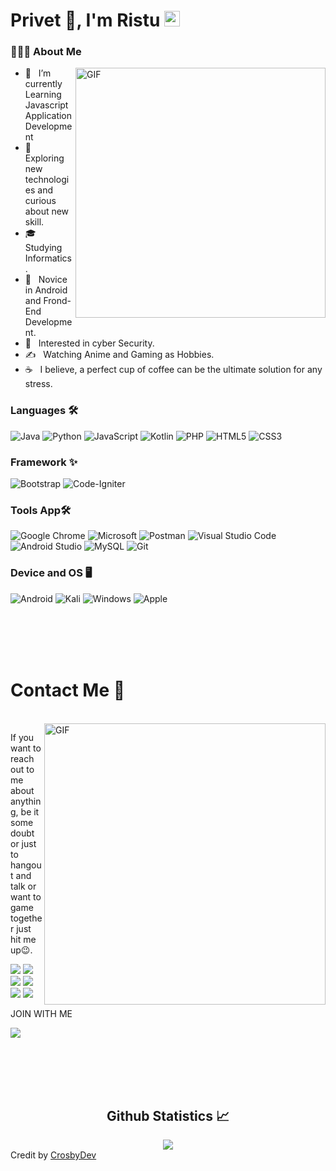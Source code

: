 # Privet 👋, I'm Ristu <img src="https://github.com/souvikguria98/souvikguria98/blob/master/Hi.gif" width="25"></h2>

<!-- <img hight="400" width="400" alt="GIF" align="center" src="https://media.giphy.com/media/HEFATVQvnjXg3vCGPu/giphy.gif"> -->

<h3> 👨🏻‍💻 About Me </h3>
<img align="right" alt="GIF" src="https://media.giphy.com/media/du3J3cXyzhj75IOgvA/giphy.gif" width="400"/>

- 🔭 &nbsp; I’m currently Learning Javascript Application Development
- 🤔 &nbsp; Exploring new technologies and curious about new skill.
- 🎓 &nbsp; Studying Informatics.
- 💼 &nbsp; Novice in Android and Frond-End Development.
- 🌱 &nbsp; Interested in cyber Security.
- ✍️ &nbsp; Watching Anime and Gaming as Hobbies.
- ☕ &nbsp; I believe, a perfect cup of coffee can be the ultimate solution for any stress.

### Languages 🛠 
![Java](https://img.shields.io/badge/java-%23ED8B00.svg?style=for-the-badge&logo=java&logoColor=white)
![Python](https://img.shields.io/badge/python-3670A0?style=for-the-badge&logo=python&logoColor=ffdd54)
![JavaScript](https://img.shields.io/badge/javascript-%23323330.svg?style=for-the-badge&logo=javascript&logoColor=%23F7DF1E)
![Kotlin](https://img.shields.io/badge/kotlin-%230095D5.svg?style=for-the-badge&logo=kotlin&logoColor=white)
![PHP](https://img.shields.io/badge/php-%23777BB4.svg?style=for-the-badge&logo=php&logoColor=white)
![HTML5](https://img.shields.io/badge/html5-%23E34F26.svg?style=for-the-badge&logo=html5&logoColor=white)
![CSS3](https://img.shields.io/badge/css3-%231572B6.svg?style=for-the-badge&logo=css3&logoColor=white)

### Framework ✨
![Bootstrap](https://img.shields.io/badge/bootstrap-%23563D7C.svg?style=for-the-badge&logo=bootstrap&logoColor=white)
![Code-Igniter](https://img.shields.io/badge/CodeIgniter-%23EF4223.svg?style=for-the-badge&logo=codeIgniter&logoColor=white)

### Tools App🛠
![Google Chrome](https://img.shields.io/badge/Google%20Chrome-4285F4?style=for-the-badge&logo=GoogleChrome&logoColor=white)
![Microsoft](https://img.shields.io/badge/Microsoft-0078D4?style=for-the-badge&logo=microsoft&logoColor=white)
![Postman](https://img.shields.io/badge/Postman-FF6C37?style=for-the-badge&logo=postman&logoColor=white)
![Visual Studio Code](https://img.shields.io/badge/Visual%20Studio%20Code-0078d7.svg?style=for-the-badge&logo=visual-studio-code&logoColor=white)
![Android Studio](https://img.shields.io/badge/Android%20Studio-3DDC84.svg?style=for-the-badge&logo=android-studio&logoColor=white)
![MySQL](https://img.shields.io/badge/mysql-%2300f.svg?style=for-the-badge&logo=mysql&logoColor=white)
![Git](https://img.shields.io/badge/git-%23F05033.svg?style=for-the-badge&logo=git&logoColor=white)

### Device and OS 🖥
![Android](https://img.shields.io/badge/Android-3DDC84?style=for-the-badge&logo=android&logoColor=white)
![Kali](https://img.shields.io/badge/Kali-268BEE?style=for-the-badge&logo=kalilinux&logoColor=white)
![Windows](https://img.shields.io/badge/Windows-0078D6?style=for-the-badge&logo=windows&logoColor=white)
![Apple](https://img.shields.io/badge/Apple-%23000000.svg?style=for-the-badge&logo=apple&logoColor=white)

<br>
<br>
<br>
<br>

# Contact Me 📝

<p>
 </br>
<img hight="320" width="450" align="right" alt="GIF" src="https://github.com/Xx-Ashutosh-xX/Xx-Ashutosh-xX/blob/master/assets/93195.gif">

If you want to reach out to me about anything, be it some doubt or just to hangout and talk or want to game together just hit me up😉.

<a href="https://www.linkedin.com/in/ristu-aji-5a553b207/"><img src="https://img.shields.io/badge/linkedin-%230077B5.svg?&style=for-the-badge&logo=linkedin&logoColor=white"/></a>
<a href="https://twitter.com/ristuaji"><img src="https://img.shields.io/badge/twitter-%2320A1F1.svg?&style=for-the-badge&logo=twitter&logoColor=white"/></a>
<a href="https://www.facebook.com/ristu.aji"><img src="https://img.shields.io/badge/facebook-%2320A1F1.svg?&style=for-the-badge&logo=facebook&logoColor=white"/></a>
<a href="https://www.instagram.com/ristuu_aji/"><img src="https://img.shields.io/badge/Instagram-E4405F?style=for-the-badge&logo=instagram&logoColor=white"/></a>
<a href="mailto:xxristuaji141@gmail.com?subject=[GitHub]%20🔥%20profile%20contact&body=Hello"><img src="https://img.shields.io/badge/Gmail-D14836?style=for-the-badge&logo=gmail&logoColor=white"/></a>
<a href="https://steamcommunity.com/id/assaultwarfare1/"><img src="https://img.shields.io/badge/Steam-000000?style=for-the-badge&logo=steam&logoColor=white"/></a>
</p>

JOIN WITH ME
<p>
  <a href="https://discord.com/invite/gNw5w2r"><img src="https://img.shields.io/badge/Discord-7289DA?style=for-the-badge&logo=discord&logoColor=white"/></a>
</p>
 
<br>
<br>
<br>
<br>

<div align="center"> 
 <h2 align="center"> Github Statistics 📈 </h2>
 <a href="">
      <img align="center" src="https://github-readme-stats-sigma-five.vercel.app/api?username=ristu-mactavish&show_icons=true&include_all_commits=true&count_private=true&theme=react&line_height=40" />
    </a>
</div
 

Credit by [CrosbyDev](https://github.com/ristu-mactavish)
